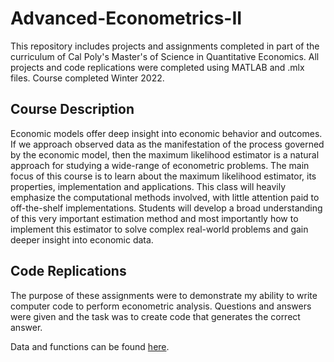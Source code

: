 # Advanced-Econometrics-II

This repository includes projects and assignments completed in part of the curriculum of Cal Poly's Master's of Science in Quantitative Economics. All projects and code replications were completed using MATLAB and .mlx files. Course completed Winter 2022.

## Course Description
Economic models offer deep insight into economic behavior and outcomes. If we approach observed
data as the manifestation of the process governed by the economic model, then the maximum
likelihood estimator is a natural approach for studying a wide-range of econometric problems.
The main focus of this course is to learn about the maximum likelihood estimator, its properties,
implementation and applications. This class will heavily emphasize the computational methods
involved, with little attention paid to off-the-shelf implementations. Students will develop a broad
understanding of this very important estimation method and most importantly how to implement
this estimator to solve complex real-world problems and gain deeper insight into economic data.

## Code Replications

The purpose of these assignments were to demonstrate my ability to write computer code to perform
econometric analysis. Questions and answers were given and the task
was to create code that generates the correct answer.

Data and functions can be found [here](https://github.com/samtragesser/Advanced-Econometrics-II/tree/main/data).
